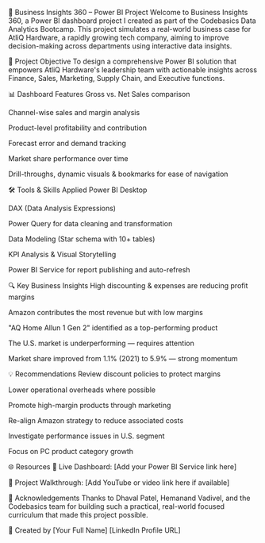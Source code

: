 💼 Business Insights 360 – Power BI Project
Welcome to Business Insights 360, a Power BI dashboard project I created as part of the Codebasics Data Analytics Bootcamp. This project simulates a real-world business case for AtliQ Hardware, a rapidly growing tech company, aiming to improve decision-making across departments using interactive data insights.

🎯 Project Objective
To design a comprehensive Power BI solution that empowers AtliQ Hardware's leadership team with actionable insights across Finance, Sales, Marketing, Supply Chain, and Executive functions.

📊 Dashboard Features
Gross vs. Net Sales comparison

Channel-wise sales and margin analysis

Product-level profitability and contribution

Forecast error and demand tracking

Market share performance over time

Drill-throughs, dynamic visuals & bookmarks for ease of navigation

🛠 Tools & Skills Applied
Power BI Desktop

DAX (Data Analysis Expressions)

Power Query for data cleaning and transformation

Data Modeling (Star schema with 10+ tables)

KPI Analysis & Visual Storytelling

Power BI Service for report publishing and auto-refresh

🔍 Key Business Insights
High discounting & expenses are reducing profit margins

Amazon contributes the most revenue but with low margins

"AQ Home Allun 1 Gen 2" identified as a top-performing product

The U.S. market is underperforming — requires attention

Market share improved from 1.1% (2021) to 5.9% — strong momentum

💡 Recommendations
Review discount policies to protect margins

Lower operational overheads where possible

Promote high-margin products through marketing

Re-align Amazon strategy to reduce associated costs

Investigate performance issues in U.S. segment

Focus on PC product category growth

🌐 Resources
🔗 Live Dashboard: [Add your Power BI Service link here]

🎥 Project Walkthrough: [Add YouTube or video link here if available]

🙏 Acknowledgements
Thanks to Dhaval Patel, Hemanand Vadivel, and the Codebasics team for building such a practical, real-world focused curriculum that made this project possible.

👤 Created by
[Your Full Name]
[LinkedIn Profile URL]
